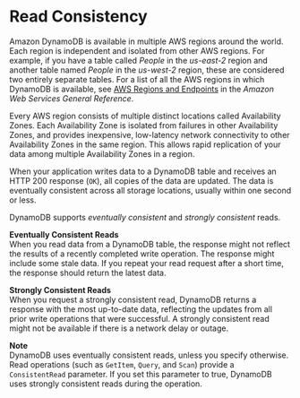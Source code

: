 # Read Consistency<a name="HowItWorks.ReadConsistency"></a>

Amazon DynamoDB is available in multiple AWS regions around the world\. Each region is independent and isolated from other AWS regions\. For example, if you have a table called *People* in the *us\-east\-2* region and another table named *People* in the *us\-west\-2* region, these are considered two entirely separate tables\. For a list of all the AWS regions in which DynamoDB is available, see [AWS Regions and Endpoints](http://docs.aws.amazon.com/general/latest/gr/rande.html#ddb_region) in the *Amazon Web Services General Reference*\.

Every AWS region consists of multiple distinct locations called Availability Zones\. Each Availability Zone is isolated from failures in other Availability Zones, and provides inexpensive, low\-latency network connectivity to other Availability Zones in the same region\. This allows rapid replication of your data among multiple Availability Zones in a region\. 

When your application writes data to a DynamoDB table and receives an HTTP 200 response \(`OK`\), all copies of the data are updated\. The data is eventually consistent across all storage locations, usually within one second or less\.

DynamoDB supports *eventually consistent* and *strongly consistent* reads\.

**Eventually Consistent Reads**  
When you read data from a DynamoDB table, the response might not reflect the results of a recently completed write operation\. The response might include some stale data\. If you repeat your read request after a short time, the response should return the latest data\.

**Strongly Consistent Reads**  
When you request a strongly consistent read, DynamoDB returns a response with the most up\-to\-date data, reflecting the updates from all prior write operations that were successful\. A strongly consistent read might not be available if there is a network delay or outage\.

**Note**  
DynamoDB uses eventually consistent reads, unless you specify otherwise\. Read operations \(such as `GetItem`, `Query`, and `Scan`\) provide a `ConsistentRead` parameter\. If you set this parameter to true, DynamoDB uses strongly consistent reads during the operation\.